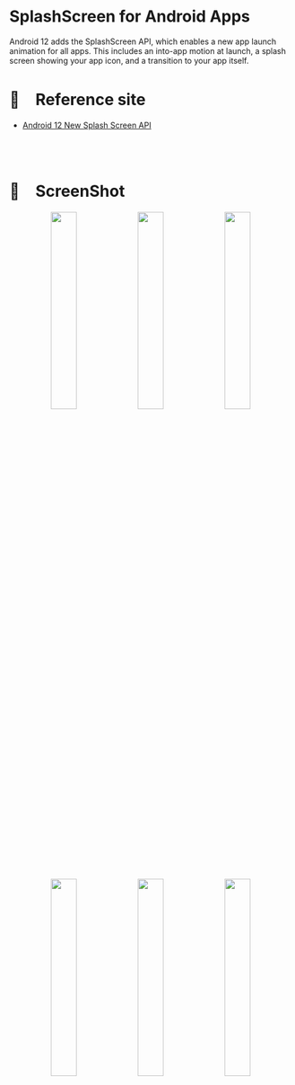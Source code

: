 # SplashScreen for Android Apps

Android 12 adds the SplashScreen API, which enables a new app launch animation for all apps. This includes an into-app motion at launch, a splash screen showing your app icon, and a transition to your app itself.

# 🔖　Reference site
* [Android 12 New Splash Screen API](https://developer.android.com/about/versions/12/features/splash-screen)

<br/>
<br/>

# 🔖　ScreenShot
<div align=center>
    <img src="images/kotlin_static.mov" width="30%"/>
    <img src="images/kotlin_alpha.mov" width="30%"/>
    <img src="images/kotlin_slide_left.mov" width="30%"/>
</div>

<br/>

<div align=center>
    <img src="images/kotlin_slide_up.mov" width="30%"/>
    <img src="images/kotlin_scale_x.mov" width="30%"/>
    <img src="images/kotlin_scale_xy.mov" width="30%"/>
</div>

<br/>
